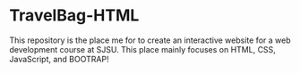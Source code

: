 # TravelBag-HTML

This repository is the place me for to create an interactive website for a web development course at SJSU. 
This place mainly focuses on HTML, CSS, JavaScript, and BOOTRAP!
